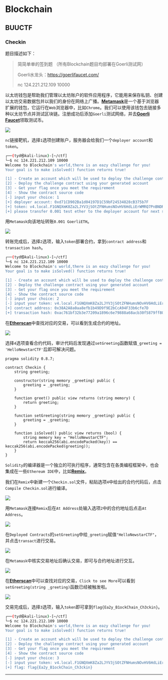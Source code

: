 # Blockchain

## BUUCTF

### Checkin

题目描述如下：

> 简简单单的签到题 （所有Blockchain题目均部署在Goerli测试网）
>
> Goerli水龙头：https://goerlifaucet.com/ 
>
> nc 124.221.212.109 10000

以太坊钱包是帮助我们管理以太坊账户的软件应用程序，它能用来保存私钥、创建以太坊交易数据包并以我们的身份在网络上广播。[**Metamask**](https://metamask.io/)是一个基于浏览器扩展的钱包，它运行在`Web`浏览器中，比如`Chrome`。我们可以使用该钱包去链接多种以太坊节点并测试区块链。注册成功后添加`Goerli`测试网络，并去[**Goerli Faucet**](https://goerlifaucet.com/)领取测试币。

![](https://paper.tanyaodan.com/BUUCTF/Checkin/1.png)

`nc`链接靶机，选择`1`选项创建账户，服务器会给我们一个`deployer account`和`token`。

```bash
┌──(tyd㉿kali-linux)-[~/ctf]
└─$ nc 124.221.212.109 10000
Welcome to Blockchain's world,there is an eazy challenge for you!
Your goal is to make isSolved() function returns true!

[1] - Create an account which will be used to deploy the challenge contract
[2] - Deploy the challenge contract using your generated account
[3] - Get your flag once you meet the requirement
[4] - Show the contract source code
[-] input your choice: 1
[+] deployer account: 0xd71CD902Ba1d04197D1C59bF24534828cB375b7F
[+] token: v4.local.F1GNQXmK8Za2LJYV3jSOtZFNHumsNOvHV6HdLiErWMRQ7PnBNDRkaLIlRBD3njfYP2K3R4hORUpFRYR134vDTs6Oz0FjRp04Lq7qRpfq10A3-cUF-LiBJuktZHU4ADHd5lxz9oAk51SkEovATNdCn0ylh0uhTawW4wZBb3XGXo47oQ
[+] please transfer 0.001 test ether to the deployer account for next step
```

用`Metamask`向该地址转账`0.001 GoerliETH`。

![](https://paper.tanyaodan.com/BUUCTF/Checkin/2.png)

转账完成后，选择`2`选项，输入`token`部署合约，拿到`contract address`和`transaction hash`。

```bash
┌──(tyd㉿kali-linux)-[~/ctf]
└─$ nc 124.221.212.109 10000
Welcome to Blockchain's world,there is an eazy challenge for you!
Your goal is to make isSolved() function returns true!

[1] - Create an account which will be used to deploy the challenge contract
[2] - Deploy the challenge contract using your generated account
[3] - Get your flag once you meet the requirement
[4] - Show the contract source code
[-] input your choice: 2
[-] input your token: v4.local.F1GNQXmK8Za2LJYV3jSOtZFNHumsNOvHV6HdLiErWMRQ7PnBNDRkaLIlRBD3njfYP2K3R4hORUpFRYR134vDTs6Oz0FjRp04Lq7qRpfq10A3-cUF-LiBJuktZHU4ADHd5lxz9oAk51SkEovATNdCn0ylh0uhTawW4wZBb3XGXo47oQ
[+] contract address: 0x38A2A8a0aa8efb1b49D9f9E2bCcA94F33b6cfe7D
[+] transaction hash: 0xac761bf32b3e77209a1896c6e79888a68acb30f5879ff80734417dbe09af7807
```

在[**Etherscan**](https://etherscan.io)中查找对应的交易，可以看到生成合约的地址。

![](https://paper.tanyaodan.com/BUUCTF/Checkin/3.png)

选择`4`选项查看合约代码，审计代码后发现通过`setGreeting`函数赋值`_greeting = 'HelloNewstarCTF'`后即可解决问题。

```solidity
pragma solidity 0.8.7;

contract Checkin {
    string greeting;

    constructor(string memory _greeting) public {
        greeting = _greeting;
    }

    function greet() public view returns (string memory) {
        return greeting;
    }

    function setGreeting(string memory _greeting) public {
        greeting = _greeting;
    }

    function isSolved() public view returns (bool) {
        string memory key = "HelloNewstarCTF";
        return keccak256(abi.encodePacked(key)) == keccak256(abi.encodePacked(greeting));
    }
}
```

`Solidity`的编译器是一个独立的可执行程序，通常包含在各类编程框架中，也会集成在一些`Ethereum IDE`中，比如[**Remix**](https://remix.ethereum.org)。

我们在`Remix`中新建一个`Checkin.sol`文件，粘贴选项`4`中给出的合约代码后，点击`Compile Checkin.sol`进行编译。

![](https://paper.tanyaodan.com/BUUCTF/Checkin/4.png)

用`Metamask`连接`Remix`后在`At Address`处输入选项`2`中的合约地址后点击`At Address`。

![](https://paper.tanyaodan.com/BUUCTF/Checkin/5.png)

在`Deployed Contracts`的`setGreeting`中给`_greeting`赋值`"HelloNewstarCTF"`，并点击`transact`进行交易。

![](https://paper.tanyaodan.com/BUUCTF/Checkin/6.png)

在`Metamask`中核实交易地址后确认交易，即可与合约地址进行交互。

![](https://paper.tanyaodan.com/BUUCTF/Checkin/7.png)



在[**Etherscan**](https://etherscan.io)中可以查找对应的交易，`Click to see More`可以看到`setGreeting(string _greeting)`函数已经被触发啦。

![](https://paper.tanyaodan.com/BUUCTF/Checkin/8.png)

交易完成后，选择`3`选项，输入`token`即可拿到`flag{Ea2y_B1ockChain_Ch3ckin}`。

```bash
┌──(tyd㉿kali-linux)-[~/ctf]
└─$ nc 124.221.212.109 10000
Welcome to Blockchain's world,there is an eazy challenge for you!
Your goal is to make isSolved() function returns true!

[1] - Create an account which will be used to deploy the challenge contract
[2] - Deploy the challenge contract using your generated account
[3] - Get your flag once you meet the requirement
[4] - Show the contract source code
[-] input your choice: 3
[-] input your token: v4.local.F1GNQXmK8Za2LJYV3jSOtZFNHumsNOvHV6HdLiErWMRQ7PnBNDRkaLIlRBD3njfYP2K3R4hORUpFRYR134vDTs6Oz0FjRp04Lq7qRpfq10A3-cUF-LiBJuktZHU4ADHd5lxz9oAk51SkEovATNdCn0ylh0uhTawW4wZBb3XGXo47oQ
[+] flag: flag{Ea2y_B1ockChain_Ch3ckin}
```

------

